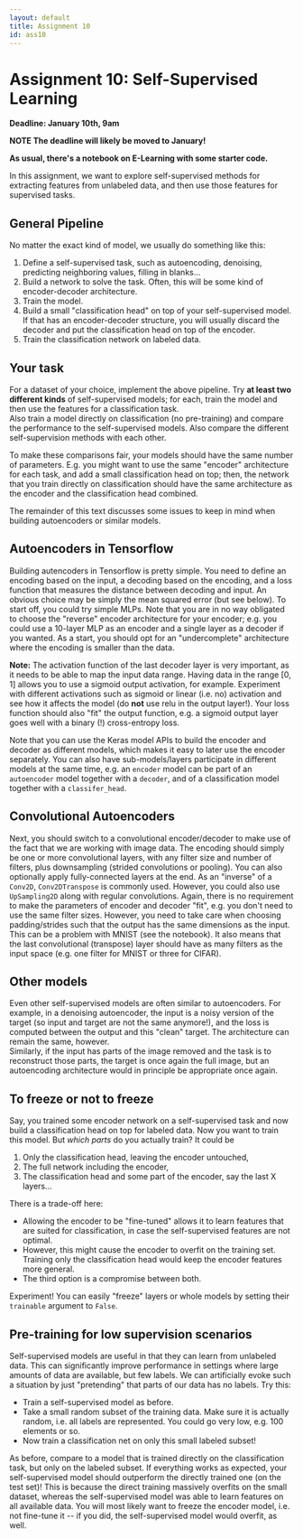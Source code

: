 ```yaml
---
layout: default
title: Assignment 10
id: ass10
---
```



# Assignment 10: Self-Supervised Learning
**Deadline: January 10th, 9am**

**NOTE The deadline will likely be moved to January!**

**As usual, there's a notebook on E-Learning with some starter code.**

In this assignment, we want to explore self-supervised methods for extracting
features from unlabeled data, and then use those features for supervised tasks.

## General Pipeline

No matter the exact kind of model, we usually do something like this:
1. Define a self-supervised task, such as autoencoding, denoising, predicting
neighboring values, filling in blanks...
2. Build a network to solve the task. Often, this will be some kind of encoder-decoder
architecture.
3. Train the model.
4. Build a small "classification head" on top of your self-supervised model.
If that has an encoder-decoder structure, you will usually discard the decoder
   and put the classification head on top of the encoder.
5. Train the classification network on labeled data.


## Your task

For a dataset of your choice, implement the above pipeline. Try **at least two
different kinds** of self-supervised models; for each, train the model and then
use the features for a classification task.  
Also train a model directly on classification (no pre-training) and compare the
performance to the self-supervised models. Also compare the different self-supervision
methods with each other. 

To make these comparisons fair, your models should
have the same number of parameters. E.g. you might want to use the same "encoder"
architecture for each task, and add a small classification head on top; then, the
network that you train directly on classification should have the same architecture
as the encoder and the classification head combined.

The remainder of this text discusses some issues to keep in mind when
building autoencoders or similar models.


## Autoencoders in Tensorflow

Building autencoders in Tensorflow is pretty simple. You need to define an
encoding based on the input, a decoding based on the encoding, and a loss
function that measures the distance between decoding and input. An obvious choice
may be simply the mean squared error (but see below). To start off, you could try
simple MLPs. Note that you are in no way obligated to choose the "reverse"
encoder architecture for your encoder; e.g. you could use a 10-layer MLP as an
encoder and a single layer as a decoder if you wanted. As a start, you should
opt for an "undercomplete" architecture where the encoding is smaller than the
data.

**Note:** The activation
function of the last decoder layer is very important, as it needs to be able to
map the input data range. Having data in the range [0, 1] allows you to use a
sigmoid output activation, for example. Experiment with different activations
such as sigmoid or linear (i.e. no) activation and see how it affects the
model (do **not** use relu in the output layer!). Your loss function should also "fit" the output function, e.g. a sigmoid
output layer goes well with a binary (!) cross-entropy loss.

Note that you can use the Keras model APIs to build the encoder and decoder
as different models, which makes it easy to later use the encoder separately.
You can also have sub-models/layers participate in different models at the same time,
e.g. an `encoder` model can be part of an `autoencoder` model together with a `decoder`,
and of a classification model together with a `classifer_head`.


## Convolutional Autoencoders

Next, you should switch to a convolutional encoder/decoder to make use of the
fact that we are working with image data. The encoding should simply be one or
more convolutional layers, with any filter size and number of filters, plus
downsampling (strided convolutions or pooling). You can also
optionally apply fully-connected layers at the end. As an "inverse" of a
`Conv2D`, `Conv2DTranspose` is commonly used. However,
you could also use `UpSampling2D` along with regular convolutions.
 Again, there is no
requirement to make the parameters of encoder and decoder "fit", e.g. you don't
need to use the same filter sizes. However, you need to take care when choosing
 padding/strides such that the output has the same dimensions as the input. This
 can be a problem with MNIST (see the notebook).
  It also means that the last
convolutional (transpose) layer should have as many filters as the input 
space (e.g. one filter for MNIST or three for CIFAR).


## Other models

Even other self-supervised models are often similar to autoencoders.
For example, in a denoising
autoencoder, the input is a noisy version of the target (so input and target are not the same
anymore!), and the loss is computed between the output and this "clean" target.
The architecture can remain the same, however.  
Similarly, if the input has parts of the image removed and the task is to
reconstruct those parts, the target is once again the full image, but an autoencoding
architecture would in principle be appropriate once again.


## To freeze or not to freeze

Say, you trained some encoder network on a self-supervised task and now build
a classification head on top for labeled data. Now you want to train this model.
But _which parts_ do you actually train? It could be
1. Only the classification head, leaving the encoder untouched,
2. The full network including the encoder,
3. The classification head and some part of the encoder, say the last X layers...

There is a trade-off here:
- Allowing the encoder to be "fine-tuned" allows it to learn features that
are suited for classification, in case the self-supervised features are not optimal.
- However, this might cause the encoder to overfit on the training set. Training
only the classification head would keep the encoder features more general.
- The third option is a compromise between both.

Experiment! You can easily "freeze" layers or whole models by setting their 
`trainable` argument to `False`.


## Pre-training for low supervision scenarios

Self-supervised models are useful in that they can learn from unlabeled data. This can
significantly improve performance in settings where large amounts of data are
available, but few labels. We can artificially evoke such a situation by just 
"pretending" that parts of our data has no labels. Try this:

- Train a self-supervised model as before.
- Take a small random subset of the training data. Make sure it is actually random,
i.e. all labels are represented. You could go very low, e.g. 100 elements or so.
- Now train a classification net on only this small labeled subset!

As before, compare to a model that is trained directly on the classification task,
but only on the labeled subset. If everything works as expected, your self-supervised
model should outperform the directly trained one (on the test set)! This is because
the direct training massively overfits on the small dataset, whereas the self-supervised
model was able to learn features on all available data. You will most likely
want to freeze the encoder model, i.e. not fine-tune it -- if you did, the
self-supervised model would overfit, as well.
